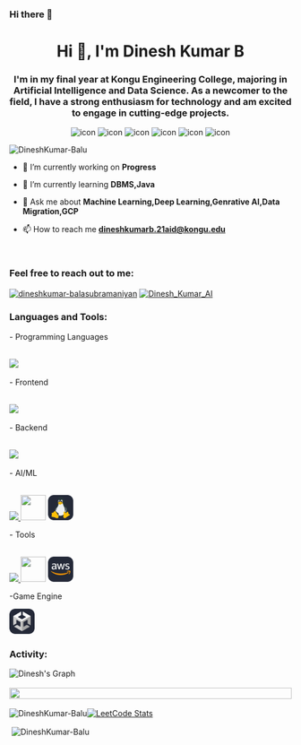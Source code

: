 ### Hi there 👋

<h1 align="center">Hi 👋, I'm Dinesh Kumar B</h1>
<h3 align="center">I'm in my final year at Kongu Engineering College, majoring in Artificial Intelligence and Data Science. As a newcomer to the field, I have a strong enthusiasm for technology and am excited to engage in cutting-edge projects.</h3>
<div align="center">
  <img src="https://techstack-generator.vercel.app/java-icon.svg" alt="icon" width="60" height="60" />
  <img src="https://techstack-generator.vercel.app/python-icon.svg" alt="icon" width="60" height="60" />
  <img src="https://techstack-generator.vercel.app/js-icon.svg" alt="icon"width="60" height="60" />
  <img src="https://techstack-generator.vercel.app/react-icon.svg" alt="icon" width="60" height="60" />
  <img src="https://techstack-generator.vercel.app/github-icon.svg" alt="icon" width="60" height="60" />
  <img src="https://techstack-generator.vercel.app/docker-icon.svg" alt="icon" width="65" height="65" />
  
</div>

<p align="left"> <img src="https://komarev.com/ghpvc/?username=DineshKumar-Balu&label=Profile%20views&color=0e75b6&style=flat" alt="DineshKumar-Balu" /> </p>


- 🔭 I’m currently working on **Progress**

- 🌱 I’m currently learning **DBMS,Java**

- 💬 Ask me about **Machine Learning,Deep Learning,Genrative AI,Data Migration,GCP**

- 📫 How to reach me **dineshkumarb.21aid@kongu.edu**
 <br>

<h3 align="left">
Feel free to reach out to me:</h3>
<p align="left">
<a href="https://www.linkedin.com/in/dineshkumar-balasubramaniyan/" target="blank">
<img align="center" src="https://raw.githubusercontent.com/rahuldkjain/github-profile-readme-generator/master/src/images/icons/Social/linked-in-alt.svg" alt="dineshkumar-balasubramaniyan" height="30" width="40" /></a>
<a href="https://leetcode.com/u/Dinesh_Kumar_AI/" target="blank">
<img align="center" src="https://raw.githubusercontent.com/rahuldkjain/github-profile-readme-generator/master/src/images/icons/Social/leet-code.svg" alt="Dinesh_Kumar_AI" height="30" width="40" /></a>
</p>

<h3 align="left">Languages and Tools:</h3>
- Programming Languages
<br><br>
<p align="left">
  <a href="https://skillicons.dev">
    <img src="https://skillicons.dev/icons?i=java,py,js" />
  </a>
</p>
- Frontend
<br><br>
<p align="left">
  <a href="https://skillicons.dev">
    <img src="https://skillicons.dev/icons?i=html,css,bootstrap,react" />
  </a>
</p>
- Backend
<br><br>
<p align="left">
  <a href="https://skillicons.dev">
    <img src="https://skillicons.dev/icons?i=nodejs,express,mongodb,hadoop" />
  </a>
</p>
- AI/ML
<br><br>
<p align="left">
  <a href="https://skillicons.dev">
    <img src="https://skillicons.dev/icons?i=tensorflow,opencv,pytorch" />
  </a>
  <img src="https://github.com/tandpfun/skill-icons/blob/main/icons/SciKitLearn-Light.svg" height='45px' width='45px'/>
  <img src="https://github.com/tandpfun/skill-icons/blob/main/icons/Linux-Dark.svg" height='45px' width='45px'/>
</p>
- Tools
<br><br>
<p align="left">
  <a href="https://skillicons.dev">
    <img src="https://skillicons.dev/icons?i=git,postman,figma" />
  </a>
    <img src="https://github.com/marclelijveld/Power-BI-Icons/raw/main/SVG/Power-BI.svg" height='45px' width='45px'/> 
   <img src="https://github.com/tandpfun/skill-icons/blob/main/icons/AWS-Dark.svg" height='45px' width='45px'/> 
       
</p>
-Game Engine
<p align="left">
  <a href="https://skillicons.dev">
  </a>
  <img src="https://github.com/tandpfun/skill-icons/blob/main/icons/Unity-Dark.svg" height='45px' width='45px'/>
</p>



<h3 align="left">Activity:</h3>

![Dinesh's Graph](https://github-readme-activity-graph.vercel.app/graph?username=DineshKumar-Balu&custom_title=Dinesh's%20GitHub%20Activity%20Graph&bg_color=0D1117&color=7F3FBF&line=7F3FBF&point=7F3FBF&area_color=FFFFFF&title_color=FFFFFF&area=true)
<br><br>
<img src="https://i.imgur.com/dBaSKWF.gif" height="20" width="100%">
<p><img align="left" src="https://github-readme-stats.vercel.app/api/top-langs?username=DineshKumar-Balu&show_icons=true&locale=en&layout=compact" alt="DineshKumar-Balu" /></p>



[![LeetCode Stats](https://leetcard.jacoblin.cool/Dinesh_Kumar_AI?theme=light&font=Marcellus)](https://leetcode.com/u/Dinesh_Kumar_AI/)


<p>&nbsp;<img align="center" src="https://github-readme-stats.vercel.app/api?username=DineshKumar-Balu&show_icons=true&locale=en" alt="DineshKumar-Balu" /></p>



